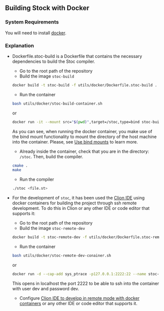 ## Building Stock with Docker

### System Requirements
You will need to install [docker](https://docs.docker.com/get-docker/).

### Explanation
* Dockerfile.stoc-build is a Dockerfile that contains the necessary dependencies to build the Stoc compiler.
    
    - Go to the root path of the repository
    - Build the image `stoc-build` 
    ```sh
    docker build -t stoc-build -f utils/docker/Dockerfile.stoc-build .
    ```
    - Run the container
    ```sh
    bash utils/docker/stoc-build-container.sh
    ```
    or 
    ```sh
    docker run -it --mount src="$(pwd)",target=/stoc,type=bind stoc-build
    ```
    As you can see, when running the docker container, you make use of the bind mount functionality to mount the directory
    of the host machine into the container. Please, see [Use bind mounts](https://docs.docker.com/storage/bind-mounts/)
    to learn more.
    - Already inside the container, check that you are in the directory: `/stoc`. Then, build the compiler.
    ```sh
    cmake .
    make
    ```
    - Run the compiler
    ```sh
    ./stoc <file.st>
    ```
  
- For the development of `stoc`, it has been used the [Clion IDE](https://www.jetbrains.com/clion/) using docker containers
for building the project through ssh remote development. To do this in Clion or any other IDE or code editor that supports it:
    
    - Go to the root path of the repository
    - Build the image `stoc-remote-dev`
    ```sh
    docker build -t stoc-remote-dev -f utils/docker/Dockerfile.stoc-remote-dev .
    ```
    - Run the container
    ```sh
    bash utils/docker/stoc-remote-dev-conainer.sh
    ```
    or
    ```sh
    docker run -d --cap-add sys_ptrace -p127.0.0.1:2222:22 --name stoc-remote-dev stoc-remote-dev
    ```
    This opens in localhost the port 2222 to be able to ssh into the container with user dev and password dev.
    - Configure [Clion IDE to develop in remote mode with docker containers](https://blog.jetbrains.com/clion/2020/01/using-docker-with-clion/)
    or any other IDE or code editor that supports it.
  
    
    
